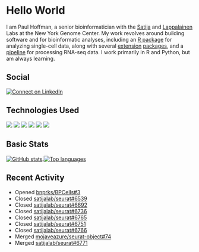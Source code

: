 
<!-- README.md is generated from README.Rmd. Please edit that file -->

# Hello World

I am Paul Hoffman, a senior bioinformatician with the
[Satija](https://satijalab.org) and [Lappalainen](https://tllab.org)
Labs at the New York Genome Center. My work revolves around building
software and for bioinformatic analyses, including an [R
package](https://github.com/satijalab/seurat) for analyzing single-cell
data, along with several
[extension](https://github.com/satijalab/seurat-data)
[packages](https://github.com/mojaveazure/seurat-disk), and a
[pipeline](https://github.com/LappalainenLab/RNApipeline) for processing
RNA-seq data. I work primarily in R and Python, but am always learning.

## Social

<!-- badges: start -->

[![Connect on
LinkedIn](https://img.shields.io/badge/--linkedin?label=LinkedIn&logo=LinkedIn&style=social)](https://www.linkedin.com/in/pauljhoffman)

<!-- badges: end -->

## Technologies Used

<!-- badges: start -->

![](https://img.shields.io/badge/r-%23276DC3.svg?&logo=r&logoColor=white)
![](https://img.shields.io/badge/python%20-%2314354C.svg?&logo=python&logoColor=white)
![](https://img.shields.io/badge/markdown-%23000000.svg?&logo=markdown&logoColor=white)
![](https://img.shields.io/badge/git%20-%23F05033.svg?&logo=git&logoColor=white)
![](https://img.shields.io/badge/github%20-%23121011.svg?&logo=github&logoColor=white)
![](https://img.shields.io/badge/docker%20-%230db7ed.svg?&logo=docker&logoColor=white)
<!-- ![](https://img.shields.io/badge/Google%20Cloud%20-%234285F4.svg?&logo=google-cloud&logoColor=white) -->
<!-- badges: end -->

## Basic Stats

<a href="https://github.com/anuraghazra/github-readme-stats">
<img align="center" src="https://github-readme-stats.vercel.app/api?username=mojaveazure&count_private=true&show_icons=true" alt="GitHub stats" />
</a> <a href="https://github.com/anuraghazra/github-readme-stats">
<img align="center" src="https://github-readme-stats.vercel.app/api/top-langs?username=mojaveazure&layout=compact" alt= "Top languages" />
</a>

## Recent Activity

- Opened [bnprks/BPCells#3](https://github.com/bnprks/BPCells/issues/3)
- Closed
  [satijalab/seurat#6539](https://github.com/satijalab/seurat/issues/6539)
- Closed
  [satijalab/seurat#6692](https://github.com/satijalab/seurat/issues/6692)
- Closed
  [satijalab/seurat#6736](https://github.com/satijalab/seurat/issues/6736)
- Closed
  [satijalab/seurat#6765](https://github.com/satijalab/seurat/issues/6765)
- Closed
  [satijalab/seurat#6751](https://github.com/satijalab/seurat/issues/6751)
- Closed
  [satijalab/seurat#6766](https://github.com/satijalab/seurat/issues/6766)
- Merged
  [mojaveazure/seurat-object#74](https://github.com/mojaveazure/seurat-object/pull/74)
- Merged
  [satijalab/seurat#6771](https://github.com/satijalab/seurat/pull/6771)
